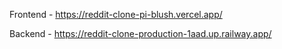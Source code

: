 
Frontend - https://reddit-clone-pi-blush.vercel.app/

Backend - https://reddit-clone-production-1aad.up.railway.app/
